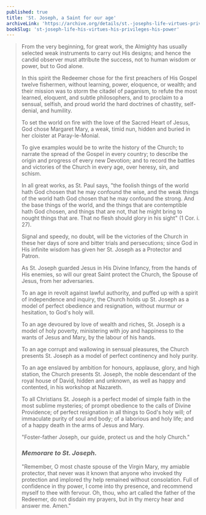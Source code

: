 ```yaml
---
published: true
title: 'St. Joseph, a Saint for our age'
archiveLink: 'https://archive.org/details/st.-josephs-life-virtues-privileges-power/page/253?view=theater'
bookSlug: 'st-joseph-life-his-virtues-his-privileges-his-power'
---
```


> From the very beginning, for great work, the Almighty has usually selected weak instruments to carry out His designs; and hence the candid observer must attribute the success, not to human wisdom or power, but to God alone.
>
> In this spirit the Redeemer chose for the first preachers of His Gospel twelve fishermen, without learning, power, eloquence, or wealth; and their mission was to storm the citadel of paganism, to refute the most learned, eloquent, and subtle philosophers, and to proclaim to a sensual, selfish, and proud world the hard doctrines of chastity, self-denial, and humility.
>
> To set the world on fire with the love of the Sacred Heart of Jesus, God chose Margaret Mary, a weak, timid nun, hidden and buried in her cloister at Paray-le-Monial.
>
> To give examples would be to write the history of the Church; to narrate the spread of the Gospel in every country; to describe the origin and progress of every new Devotion; and to record the battles and victories of the Church in every age, over heresy, sin, and schism.
>
> In all great works, as St. Paul says, "the foolish things of the world hath God chosen that he may confound the wise, and the weak things of the world hath God chosen that he may confound the strong. And the base things of the world, and the things that are contemptible hath God chosen, and things that are not, that he might bring to nought things that are. That no flesh should glory in his sight" (1 Cor. i. 27).
>
> Signal and speedy, no doubt, will be the victories of the Church in these her days of sore and bitter trials and persecutions; since God in His infinite wisdom has given her St. Joseph as a Protector and Patron.
>
> As St. Joseph guarded Jesus in His Divine Infancy, from the hands of His enemies, so will our great Saint protect the Church, the Spouse of Jesus, from her adversaries.
>
> To an age in revolt against lawful authority, and puffed up with a spirit of independence and inquiry, the Church holds up St. Joseph as a model of perfect obedience and resignation, without murmur or hesitation, to God's holy will.
>
> To an age devoured by love of wealth and riches, St. Joseph is a model of holy poverty, ministering with joy and happiness to the wants of Jesus and Mary, by the labour of his hands.
>
> To an age corrupt and wallowing in sensual pleasures, the Church presents St. Joseph as a model of perfect continency and holy purity.
>
> To an age enslaved by ambition for honours, applause, glory, and high station, the Church presents St. Joseph, the noble descendant of the royal house of David, hidden and unknown, as well as happy and contented, in his workshop at Nazareth.
>
> To all Christians St. Joseph is a perfect model of simple faith in the most sublime mysteries; of prompt obedience to the calls of Divine Providence; of perfect resignation in all things to God's holy will; of immaculate purity of soul and body; of a laborious and holy life; and of a happy death in the arms of Jesus and Mary.
>
> "Foster-father Joseph, our guide, protect us and the holy Church."
>
> ### *Memorare to St. Joseph.*
>
> "Remember, O most chaste spouse of the Virgin Mary, my amiable protector, that never was it known that anyone who invoked thy protection and implored thy help remained without consolation. Full of confidence in thy power, I come into thy presence, and recommend myself to thee with fervour. Oh, thou, who art called the father of the Redeemer, do not disdain my prayers, but in thy mercy hear and answer me. Amen."
